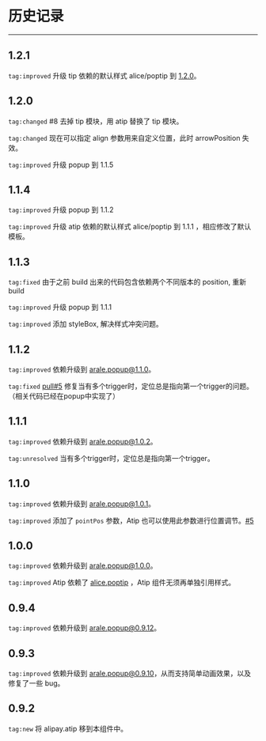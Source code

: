 # 历史记录

---

## 1.2.1

`tag:improved` 升级 tip 依赖的默认样式 alice/poptip 到 [1.2.0](http://aliceui.org/poptip/history.html)。

## 1.2.0

`tag:changed` #8 去掉 tip 模块，用 atip 替换了 tip 模块。

`tag:changed` 现在可以指定 align 参数用来自定义位置，此时 arrowPosition 失效。

`tag:improved` 升级 popup 到 1.1.5


## 1.1.4

`tag:improved` 升级 popup 到 1.1.2

`tag:improved` 升级 atip 依赖的默认样式 alice/poptip 到 1.1.1 ，相应修改了默认模板。


## 1.1.3

`tag:fixed` 由于之前 build 出来的代码包含依赖两个不同版本的 position, 重新 build

`tag:improved` 升级 popup 到 1.1.1

`tag:improved` 添加 styleBox, 解决样式冲突问题。


## 1.1.2

`tag:improved` 依赖升级到 [arale.popup@1.1.0](http://aralejs.org/popup/history.html)。

`tag:fixed` [pull#5](https://github.com/aralejs/tip/pull/6) 修复当有多个trigger时，定位总是指向第一个trigger的问题。（相关代码已经在popup中实现了）


## 1.1.1

`tag:improved` 依赖升级到 [arale.popup@1.0.2](http://aralejs.org/popup/history.html)。

`tag:unresolved` 当有多个trigger时，定位总是指向第一个trigger。


## 1.1.0

`tag:improved` 依赖升级到 [arale.popup@1.0.1](http://aralejs.org/popup/history.html)。

`tag:improved` 添加了 `pointPos` 参数，Atip 也可以使用此参数进行位置调节。[#5](https://github.com/aralejs/tip/issues/5)

## 1.0.0

`tag:improved` 依赖升级到 [arale.popup@1.0.0](http://aralejs.org/popup/history.html)。

`tag:improved` Atip 依赖了 [alice.poptip](http://aliceui.org/poptip) ，Atip 组件无须再单独引用样式。


## 0.9.4

`tag:improved` 依赖升级到 [arale.popup@0.9.12](http://aralejs.org/popup/history.html)。


## 0.9.3

`tag:improved` 依赖升级到 [arale.popup@0.9.10](http://aralejs.org/popup/history.html)，从而支持简单动画效果，以及修复了一些 bug。


## 0.9.2

`tag:new` 将 alipay.atip 移到本组件中。
